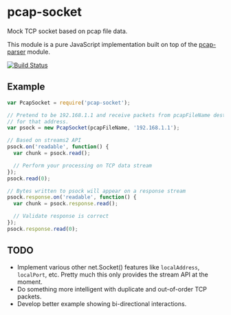 # pcap-socket

Mock TCP socket based on pcap file data.

This module is a pure JavaScript implementation built on top of the
[pcap-parser][] module.

[![Build Status](https://travis-ci.org/wanderview/node-pcap-socket.png)](https://travis-ci.org/wanderview/node-pcap-socket)

## Example

```javascript
var PcapSocket = require('pcap-socket');

// Pretend to be 192.168.1.1 and receive packets from pcapFileName destined
// for that address.
var psock = new PcapSocket(pcapFileName, '192.168.1.1');

// Based on streams2 API
psock.on('readable', function() {
  var chunk = psock.read();

  // Perform your processing on TCP data stream
});
psock.read(0);

// Bytes written to psock will appear on a response stream
psock.response.on('readable', function() {
  var chunk = psock.response.read();

  // Validate response is correct
});
psock.response.read(0);
```

## TODO

* Implement various other net.Socket() features like `localAddress`,
  `localPort`, etc.  Pretty much this only provides the stream API at the
  moment.
* Do something more intelligent with duplicate and out-of-order TCP packets.
* Develop better example showing bi-directional interactions.

[pcap-parser]: http://www.github.com/nearinfinity/node-pcap-parser
